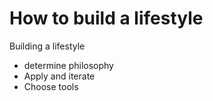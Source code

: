 # How to build a lifestyle

Building a lifestyle

- determine philosophy
- Apply and iterate
- Choose tools

